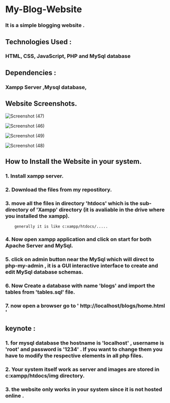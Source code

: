 # My-Blog-Website

### It is a simple blogging website .

##  Technologies Used : 
### HTML, CSS, JavaScript, PHP and MySql database

## Dependencies :
### Xampp Server ,Mysql database, 
##  Website Screenshots.

![Screenshot (47)](https://github.com/Jitendra-choudary/My-Blog-Website/assets/90691553/b3dee3c4-af60-43b1-b11c-4418305209c6)

![Screenshot (46)](https://github.com/Jitendra-choudary/My-Blog-Website/assets/90691553/4f6a4e89-b219-478b-a44d-96c43c16f38d)

![Screenshot (49)](https://github.com/Jitendra-choudary/My-Blog-Website/assets/90691553/db59ea7b-e717-48b1-81dd-20d23bfc9d40)

![Screenshot (48)](https://github.com/Jitendra-choudary/My-Blog-Website/assets/90691553/3fa80b4d-fbe0-4737-9867-37b8e5b1ff8f)


## How to Install the Website in your system.
### 1. Install xampp server.
### 2. Download the files from my repostitory.
### 3. move all the files in directory 'htdocs' which is the sub-directory of 'Xampp' directory (it is avaliable in the drive where you installed the xampp).
        generally it is like c:xampp/htdocs/.....
### 4. Now open xampp application and click on start for both Apache Server and MySql.
### 5. click on admin button near the MySql which will direct to php-my-admin , it is a GUI interactive interface to create and edit MySql database schemas.
### 6. Now Create a database with name 'blogs' and import the tables from 'tables.sql' file.
### 7. now open a browser go to ' http://localhost/blogs/home.html ' 

## keynote :
### 1. for mysql database the hostname is 'localhost' , username is 'root' and password is '1234' . If you want to change them you have to modify the respective elements in all php files.

### 2. Your system itself work as server and images are stored in c:xampp/htdocs/img directory.

### 3. the website only works in your system since it is not hosted online . 
